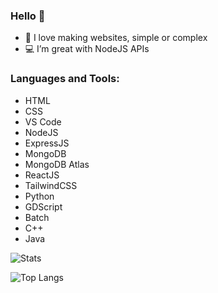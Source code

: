 ### Hello 👋

- 🌟 I love making websites, simple or complex
- 💻 I’m great with NodeJS APIs

### Languages and Tools:

* HTML
* CSS
* VS Code
* NodeJS
* ExpressJS
* MongoDB
* MongoDB Atlas
* ReactJS
* TailwindCSS
* Python
* GDScript
* Batch
* C++
* Java

![Stats](https://github-readme-stats.vercel.app/api?username=yZipperer&show_icons=true&hide_border=true&theme=tokyonight)

![Top Langs](https://github-readme-stats.vercel.app/api/top-langs/?username=yZipperer&theme=tokyonight)


